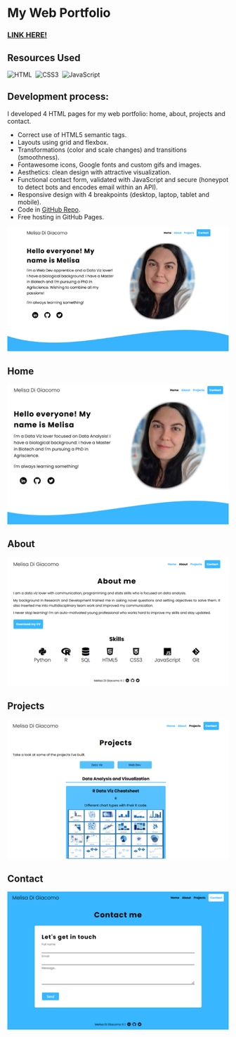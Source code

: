 # My Web Portfolio

### [LINK HERE!](https://melisadigiacomo.github.io/melisadigiacomo-portfolio/index.html)

## Resources Used
![HTML](https://img.shields.io/badge/HTML5-E34F26?style=for-the-badge&logo=html5&logoColor=white)&nbsp;
![CSS3](https://img.shields.io/badge/CSS3-00599C?style=for-the-badge&logo=CSS3&logoColor=white)&nbsp;
![JavaScript](https://img.shields.io/badge/Javascript-f7df1e?style=for-the-badge&logo=javascript&logoColor=black)&nbsp;  


## Development process:
I developed 4 HTML pages for my web portfolio: home, about, projects and contact. 
* Correct use of HTML5 semantic tags.
* Layouts using grid and flexbox.
* Transformations (color and scale changes) and transitions (smoothness).
* Fontawesome icons, Google fonts and custom gifs and images.
* Aesthetics: clean design with attractive visualization.
* Functional contact form, validated with JavaScript and secure (honeypot to detect bots and encodes email within an API).
* Responsive design with 4 breakpoints (desktop, laptop, tablet and mobile).
* Code in [GitHub Repo](https://github.com/melisadigiacomo/melisadigiacomo-portfolio).
* Free hosting in GitHub Pages.


![melisadigiacomo-portfolio](images/portfolio_melisadigiacomo.gif)  


## Home

![melisadigiacomo-home](images/home.png)  

## About

![melisadigiacomo-about](images/about.png)  

## Projects

![melisadigiacomo-projects](images/projects.png)  

## Contact

![melisadigiacomo-contact](images/contact.png)  
